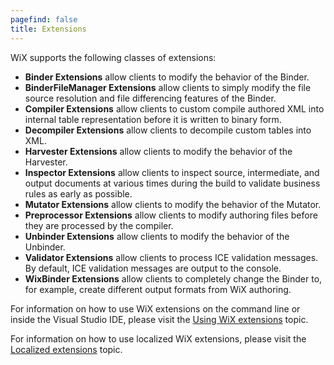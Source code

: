 ```yaml
---
pagefind: false
title: Extensions
---
```


WiX supports the following classes of extensions:

* <b>Binder Extensions</b> allow clients to modify the behavior of the Binder.
* <b>BinderFileManager Extensions</b> allow clients to simply modify the file source resolution and file differencing features of the Binder.
* <b>Compiler Extensions</b> allow clients to custom compile authored XML into internal table representation before it is written to binary form.
* <b>Decompiler Extensions</b> allow clients to decompile custom tables into XML.
* <b>Harvester Extensions</b> allow clients to modify the behavior of the Harvester.
* <b>Inspector Extensions</b> allow clients to inspect source, intermediate, and output documents at various times during the build to validate business rules as early as possible.
* <b>Mutator Extensions</b> allow clients to modify the behavior of the Mutator.
* <b>Preprocessor Extensions</b> allow clients to modify authoring files before they are processed by the compiler.
* <b>Unbinder Extensions</b> allow clients to modify the behavior of the Unbinder.
* <b>Validator Extensions</b> allow clients to process ICE validation messages. By default, ICE validation messages are output to the console.
* <b>WixBinder Extensions</b> allow clients to completely change the Binder to, for example, create different output formats from WiX authoring.

For information on how to use WiX extensions on the command line or inside the Visual Studio IDE, please visit the [Using WiX extensions](../../../howtos/general/extension_usage_introduction/) topic.

For information on how to use localized WiX extensions, please visit the [Localized extensions](../localized_extensions/) topic.
